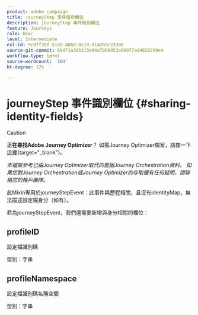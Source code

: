 ```yaml
---
product: adobe campaign
title: journeyStep 事件識別欄位
description: journeyStep 事件識別欄位
feature: Journeys
role: User
level: Intermediate
exl-id: 9c0ff38f-51dd-40bd-8c19-d142b9c23308
source-git-commit: 69471a36b113e04a7bb0953a90977ad4020299e4
workflow-type: tm+mt
source-wordcount: '104'
ht-degree: 12%

---
```


# journeyStep 事件識別欄位 {#sharing-identity-fields}


>[!CAUTION]
>
>**正在尋找Adobe Journey Optimizer**？ 如需Journey Optimizer檔案，請按一下[這裡](https://experienceleague.adobe.com/zh-hant/docs/journey-optimizer/using/ajo-home){target="_blank"}。
>
>
>_本檔案參考已由Journey Optimizer取代的舊版Journey Orchestration資料。 如果您對Journey Orchestration或Journey Optimizer的存取權有任何疑問，請聯絡您的帳戶團隊。_


此Mixin專用於journeyStepEvent：此事件與歷程相關，且沒有identityMap，無法描述設定檔身分（如有）。

若為journeyStepEvent，我們還需要新增與身分相關的欄位：

## profileID

設定檔識別碼

型別：字串

## profileNamespace

設定檔識別碼名稱空間

型別：字串
